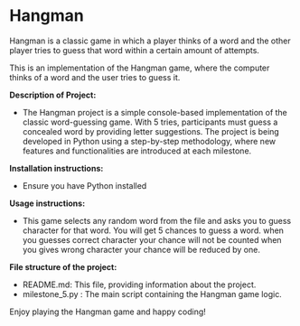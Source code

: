 # Hangman
Hangman is a classic game in which a player thinks of a word and the other player tries to guess that word within a certain amount of attempts.

This is an implementation of the Hangman game, where the computer thinks of a word and the user tries to guess it. 





<strong> Description of Project:  </strong>
  
  
  - The Hangman project is a simple console-based implementation of the classic word-guessing game. With 5 tries, participants must guess a concealed word by providing letter suggestions. The project is being developed in Python using a step-by-step methodology, where new features and functionalities are introduced at each milestone.

<strong> Installation instructions:  </strong>

  
  - Ensure you have Python installed

<strong> Usage instructions:  </strong>


- This game selects any random word from the file and asks you to guess character for that word. You will get 5 chances to guess a word. when you guesses correct character your chance will not be counted when you gives wrong character your chance will be reduced by one.


<strong>   File structure of the project: </strong>

- README.md: This file, providing information about the project.
- milestone_5.py : The main script containing the Hangman game logic.




Enjoy playing the Hangman game and happy coding!


  
   
